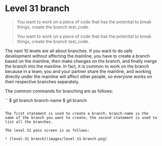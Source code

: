 
# Level 31 branch

> You want to work on a piece of code that has the potential to break things, create the branch test_code.
> 
> You want to work on a piece of code that has the potential to break things, create the branch test_code.

The next 10 levels are all about branches.
If you want to do safe development without affecting the mainline, you have to create a branch based on the mainline, then make changes on the branch, and finally merge the branch into the mainline. In fact, it is common to work on the branch because in a team, you and your partner share the mainline, and working directly under the mainline will affect other people, so everyone works on their respective branches separately.

The common commands for branching are as follows:

``
$ git branch branch-name
$ git branch
```

The first statement is used to create a branch, branch-name is the name of the branch you want to create; the second statement is used to list all the branches.

The level 31 pass screen is as follows:

! [level-31 branch](images/level-31-branch.png)
